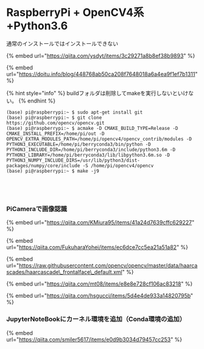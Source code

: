 # RaspberryPi + OpenCV4系+Python3.6

通常のインストールではインストールできない

{% embed url="https://qiita.com/ysdyt/items/3c29271a8b8ef38b9893" %}

{% embed url="https://doitu.info/blog/448768ab50ca208f7648018a6a4ea9f1ef7b1311" %}





{% hint style="info" %}
buildフォルダは削除してmakeを実行しないといけない。
{% endhint %}

```text
(base) pi@raspberrypi:~ $ sudo apt-get install git
(base) pi@raspberrypi:~ $ git clone https://github.com/opencv/opencv.git
(base) pi@raspberrypi:~ $ acmake -D CMAKE_BUILD_TYPE=Release -D CMAKE_INSTALL_PREFIX=/home/pi/out -D OPENCV_EXTRA_MODULES_PATH=/home/pi/opencv4/opencv_contrib/modules -D PYTHON3_EXECUTABLE=/home/pi/berryconda3/bin/python -D PYTHON3_INCLUDE_DIR=/home/pi/berryconda3/include/python3.6m -D PYTHON3_LIBRARY=/home/pi/berryconda3/lib/libpython3.6m.so -D PYTHON3_NUMPY_INCLUDE_DIRS=/usr/lib/python3/dist-packages/numpy/core/include -S /home/pi/opencv4/opencv
(base) pi@raspberrypi:~ $ make -j9





```



### PiCameraで画像認識

{% embed url="https://qiita.com/KMiura95/items/41a24d7639cffc629227" %}

{% embed url="https://qiita.com/FukuharaYohei/items/ec6dce7cc5ea21a51a82" %}

{% embed url="https://raw.githubusercontent.com/opencv/opencv/master/data/haarcascades/haarcascade\_frontalface\_default.xml" %}

{% embed url="https://qiita.com/mt08/items/e8e8e728cf106ac83218" %}

{% embed url="https://qiita.com/hsgucci/items/5d4e4de933a14820795b" %}





### JupyterNoteBookにカーネル環境を追加（Conda環境の追加）

{% embed url="https://qiita.com/smiler5617/items/e0d9b3034d79457cc253" %}



